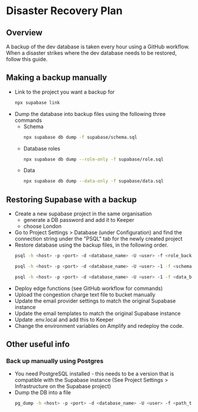 # Disaster Recovery Plan

## Overview
A backup of the dev database is taken every hour using a GitHub workflow. When a disaster strikes where the dev database needs to be restored, follow this guide.

## Making a backup manually
- Link to the project you want a backup for
  ```bash
  npx supabase link
  ```
- Dump the database into backup files using the following three commands
  - Schema
    ```bash
    npx supabase db dump -f supabase/schema.sql
    ```
  - Database roles
    ```bash
    npx supabase db dump --role-only -f supabase/role.sql
    ```
  - Data
    ```bash
    npx supabase db dump --data-only -f supabase/data.sql
    ```

## Restoring Supabase with a backup
- Create a new supabase project in the same organisation 
  - generate a DB password and add it to Keeper 
  - choose London
- Go to Project Settings > Database (under Configuration) and find the connection string under the "PSQL" tab for the newly created project
- Restore database using the backup files, in the following order.
  ```bash
  psql -h <host> -p <port> -d <database_name> -U <user> -f <role_backup_file>
  ```
  ```bash
  psql -h <host> -p <port> -d <database_name> -U <user> -1 -f <schema_backup_file>
  ```
  ```bash
  psql -h <host> -p <port> -d <database_name> -U <user> -1 -f <data_backup_file>
  ```
- Deploy edge functions (see GitHub workflow for commands)
- Upload the congestion charge text file to bucket manually
- Update the email provider settings to match the original Supabase instance
- Update the email templates to match the original Supabase instance
- Update .env.local and add this to Keeper
- Change the environment variables on Amplify and redeploy the code.


## Other useful info
### Back up manually using Postgres
- You need PostgreSQL installed - this needs to be a version that is compatible with the Supabase instance (See Project Settings > Infrastructure on the Supabase project)
- Dump the DB into a file
  ```bash
  pg_dump -h <host> -p <port> -d <database_name> -U <user> -f <path_to_your_file>.sql --clean
  ```
